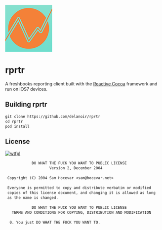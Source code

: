 ![rprtr](https://raw.githubusercontent.com/delanoir/rprtr/master/rprtr/Images.xcassets/AppIcon.appiconset/AppIcon76x76@2x.png)

rprtr
===

A freshbooks reporting client built with the [Reactive Cocoa](https://github.com/ReactiveCocoa/ReactiveCocoa) framework and run on iOS7 devices.

Building rprtr
---

```
git clone https://github.com/delanoir/rprtr
cd rprtr
pod install
```

License
---
[![wtfpl](http://www.wtfpl.net/wp-content/uploads/2012/12/wtfpl-badge-1.png)](http://www.wtfpl.net/)

```
            DO WHAT THE FUCK YOU WANT TO PUBLIC LICENSE
                    Version 2, December 2004

 Copyright (C) 2004 Sam Hocevar <sam@hocevar.net>

 Everyone is permitted to copy and distribute verbatim or modified
 copies of this license document, and changing it is allowed as long
 as the name is changed.

            DO WHAT THE FUCK YOU WANT TO PUBLIC LICENSE
   TERMS AND CONDITIONS FOR COPYING, DISTRIBUTION AND MODIFICATION

  0. You just DO WHAT THE FUCK YOU WANT TO.
```
